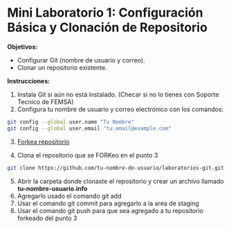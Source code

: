 # Mini Laboratorio 1: Configuración Básica y Clonación de Repositorio

**Objetivos:**

- Configurar Git (nombre de usuario y correo).
- Clonar un repositorio existente.

**Instrucciones:**

1. Instala Git si aún no está instalado. (Checar si no lo tienes con Soporte Tecnico de FEMSA)
2. Configura tu nombre de usuario y correo electrónico con los comandos:
```bash
git config --global user.name "Tu Nombre"
git config --global user.email "tu.email@example.com"
```
3. [Forkea repositorio](https://github.com/Daventor/LabGit)

4. Clona el repositorio que se FORKeo en el punto 3 
```bash
git clone https://github.com/tu-nombre-de-usuario/laboratorios-git.git
```
5. Abrir la carpeta donde clonaste el repositorio y crear un archivo llamado **tu-nombre-usuario.info**
6. Agregarlo usado el comando git add
7. Usar el comando git commit para agregarlo a la area de staging
8. Usar el comando git push para que sea agregado a tu repositorio forkeado del punto 3
